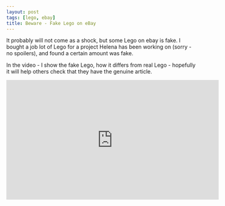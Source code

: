 ```yaml
---
layout: post
tags: [lego, ebay]
title: Beware - Fake Lego on eBay
---
```

It probably will not come as a shock, but some Lego on ebay is fake. 
I bought a job lot of Lego for a project Helena has been working on (sorry - no spoilers),
and found a certain amount was fake. 

In the video - I show the fake Lego, how it differs from real Lego - hopefully it will help 
others check that they have the genuine article.

<div class="embed-responsive embed-responsive-16by9">
<iframe width="560" height="315" src="https://www.youtube.com/embed/Ncu0CrlNRrA" frameborder="0" allowfullscreen="True"></iframe>
</div>
